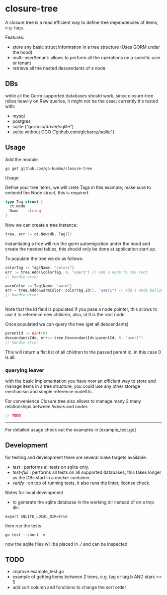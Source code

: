 # closure-tree

A closure tree is a read efficient way to define tree dependencies of items, e.g. tags.

Features:
* store any basic struct information in a tree structure (Uses GORM under the hood)
* multi-user/tenant: allows to perform all the operations on a specific user or tenant
* retrieve all the nested descendants of a node


## DBs
while all the Gorm supported databases should work, since closure-tree relies  heavily on Raw queries, 
it might not be the case; currently it's tested with:
* mysql
* postgres
* sqlite ("gorm.io/driver/sqlite")
* sqlite without CGO ("github.com/glebarez/sqlite")
 

## Usage

Add the module  
```
go get github.com/go-bumbu/closure-tree
```

Usage: 

Define your tree items, we will crete Tags in this example; make sure to embedd the Node struct, this is required.
```GO
type Tag struct {
  ct.Node
  Name    string
}
```
Now we can create a tree instance:
```GO
tree, err := ct.New(db, Tag{})
```
instantiating a tree will run the gorm automigration under the hood and create the needed tables,
this should only be done at application start up.

To populate the tree we do as follows:
```GO
colorTag := Tag{Name: "colors"}
err := tree.Add(&colorTag, 0, "user1") // add a node to the root
// handle error

warmColor := Tag{Name: "warm"}
err = tree.Add(&warmColor, colorTag.Id(), "user1") // add a node bellow "colors"
// handle error
	
```
Note that the Id field is populated if you pase a node pointer, this allows to use it to reference new children, 
also, id 0 is the root node.

Once populated we can query the tree (get all descendants)

```GO
parentId := uint(0)
descendantsIds, err:= tree.DescendantIds(parentId, 0, "user1")
// handle error
```
This will return a flat list of all children to the passed parent id, in this case 0 is all.


### querying leaver
with the basic implementation you have now an efficient way to store and manage items in a tree structure, you could
use any other storage mechanism and simple reference nodeIDs.

For convenience Closure tree also allows to manage many 2 many relationships between _leaves_ and _nodes_

```GO
// TODO
```


---

For detailed usage check out the examples in [example_test.go]

## Development

for testing and development there are several make targets available:

* _test_ : performs all tests on sqlite only.
* _test-full_ : performs all tests on all supported databases, this takes longer as the DBs start in a docker container.
* _verify_ : on top of running tests, it also runs the linter, license check.


Notes for local development 

* to generate the sqlite database in the working dir instead of on a tmp dir:
```
export SQLITE_LOCAL_DIR=true
```
then run the tests
```
go test --short -v 
```
now the sqlite files will be placed in ./ and can be inspected


## TODO
* improve example_test.go
* example of getting items between 2 trees, e.g. tag or tag b AND stars >= 5
* add sort column and functions to change the sort order